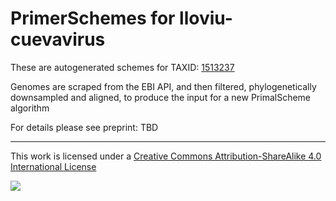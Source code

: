 # PrimerSchemes for lloviu-cuevavirus

These are autogenerated schemes for TAXID: [1513237](https://www.ncbi.nlm.nih.gov/Taxonomy/Browser/wwwtax.cgi?mode=Info&id=1513237&lvl=3&lin=f&keep=1&srchmode=1&unlock)

Genomes are scraped from the EBI API, and then filtered, phylogenetically downsampled and aligned, to produce the input for a new PrimalScheme algorithm

For details please see preprint: TBD

------------------------------------------------------------------------

This work is licensed under a [Creative Commons Attribution-ShareAlike 4.0 International License](http://creativecommons.org/licenses/by-sa/4.0/) 

![](https://i.creativecommons.org/l/by-sa/4.0/88x31.png)